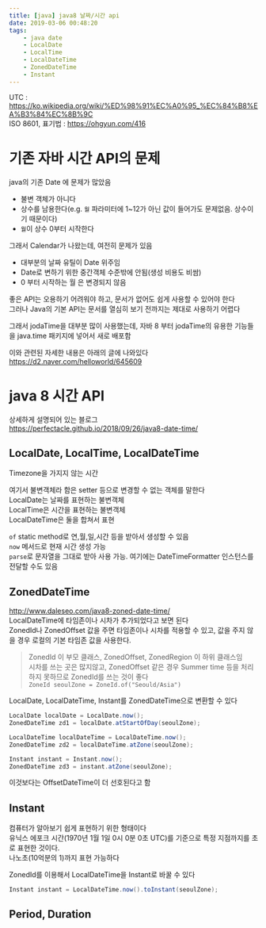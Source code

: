 ```yaml
---
title: [java] java8 날짜/시간 api
date: 2019-03-06 00:48:20
tags:
    - java date
    - LocalDate
    - LocalTime
    - LocalDateTime
    - ZonedDateTime
    - Instant
---
```


UTC : <https://ko.wikipedia.org/wiki/%ED%98%91%EC%A0%95_%EC%84%B8%EA%B3%84%EC%8B%9C>  
ISO 8601, 표기법 : <https://ohgyun.com/416>

# 기존 자바 시간 API의 문제
java의 기존 Date 에 문제가 많았음  
- 불변 객체가 아니다
- 상수를 남용한다(e.g. `월` 파라미터에 1~12가 아닌 값이 들어가도 문제없음. 상수이기 때문이다)
- `월`이 상수 0부터 시작한다

그래서 Calendar가 나왔는데, 여전히 문제가 있음  
- 대부분의 날짜 유틸이 Date 위주임  
- Date로 변하기 위한 중간객체 수준밖에 안됨(생성 비용도 비쌈)
- 0 부터 시작하는 월 은 변경되지 않음

좋은 API는 오용하기 어려워야 하고, 문서가 없어도 쉽게 사용할 수 있어야 한다  
그러나 Java의 기본 API는 문서를 열심히 보기 전까지는 제대로 사용하기 어렵다  

그래서 jodaTime을 대부분 많이 사용했는데, 자바 8 부터 jodaTime의 유용한 기능들을 java.time 패키지에 넣어서 새로 배포함  

이와 관련된 자세한 내용은 아래의 글에 나와있다  
<https://d2.naver.com/helloworld/645609>  

# java 8 시간 API
상세하게 설명되어 있는 블로그  
<https://perfectacle.github.io/2018/09/26/java8-date-time/>  

## LocalDate, LocalTime, LocalDateTime  
Timezone을 가지지 않는 시간  

여기서 불변객체라 함은 setter 등으로 변경할 수 없는 객체를 말한다  
LocalDate는 날짜를 표현하는 불변객체  
LocalTime은 시간을 표현하는 불변객체  
LocalDateTime은 둘을 합쳐서 표현  

`of` static method로 연,월,일,시간 등을 받아서 생성할 수 있음  
`now` 메서드로 현재 시간 생성 가능  
`parse`로 문자열을 그대로 받아 사용 가능. 여기에는 DateTimeFormatter 인스턴스를 전달할 수도 있음  

## ZonedDateTime
<http://www.daleseo.com/java8-zoned-date-time/>  
LocalDateTime에 타임존이나 시차가 추가되었다고 보면 된다  
ZonedId나 ZonedOffset 값을 주면 타임존이나 시차를 적용할 수 있고, 값을 주지 않을 경우 로컬의 기본 타임존 값을 사용한다.  

> ZonedId 이 부모 클래스, ZonedOffset, ZonedRegion 이 하위 클래스임  
> 시차를 쓰는 곳은 많지않고, ZonedOffset 같은 경우 Summer time 등을 처리하지 못하므로 ZonedId를 쓰는 것이 좋다  
> `ZoneId seoulZone = ZoneId.of("Seould/Asia")`  

LocalDate, LocalDateTime, Instant를 ZonedDateTime으로 변환할 수 있다  

```java
LocalDate localDate = LocalDate.now();
ZonedDateTime zd1 = localDate.atStartOfDay(seoulZone);

LocalDateTime localDateTime = LocalDateTime.now();
ZonedDateTime zd2 = localDateTime.atZone(seoulZone);

Instant instant = Instant.now();
ZonedDateTime zd3 = instant.atZone(seoulZone);
```

이것보다는 OffsetDateTime이 더 선호된다고 함  

## Instant  
컴퓨터가 알아보기 쉽게 표현하기 위한 형태이다  
유닉스 에포크 시간(1970년 1월 1일 0시 0분 0초 UTC)를 기준으로 특정 지점까지를 초로 표현한 것이다.  
나노초(10억분의 1)까지 표현 가능하다  

ZonedId를 이용해서 LocalDateTime을 Instant로 바꿀 수 있다  
```java
Instant instant = LocalDateTime.now().toInstant(seoulZone);
```

## Period, Duration  


<!-- more -->